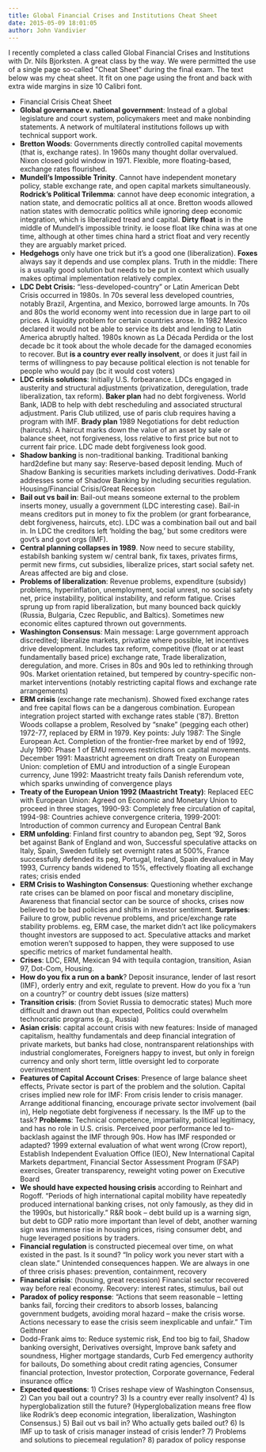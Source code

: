 ```yaml
---
title: Global Financial Crises and Institutions Cheat Sheet
date: 2015-05-09 18:01:05
author: John Vandivier
---
```




I recently completed a class called Global Financial Crises and Institutions with Dr. Nils Bjorksten. A great class by the way. We were permitted the use of a single page so-called \"Cheat Sheet\" during the final exam. The text below was my cheat sheet. It fit on one page using the front and back with extra wide margins in size 10 Calibri font.
<ul>
	<li>Financial Crisis Cheat Sheet</li>
	<li><strong>Global governance v. national government</strong>: Instead of a global legislature and court system, policymakers meet and make nonbinding statements. A network of multilateral institutions follows up with technical support work.</li>
	<li><strong>Bretton Woods</strong>: Governments directly controlled capital movements (that is, exchange rates). In 1960s many thought dollar overvalued. Nixon closed gold window in 1971. Flexible, more floating-based, exchange rates flourished.</li>
	<li><strong>Mundell’s Impossible Trinity</strong>. Cannot have independent monetary policy, stable exchange rate, and open capital markets simultaneously. <strong>Rodrick’s Political Trilemma</strong>: cannot have deep economic integration, a nation state, and democratic politics all at once. Bretton woods allowed nation states with democratic politics while ignoring deep economic integration, which is liberalized tread and capital. <strong>Dirty float</strong> is in the middle of Mundell’s impossible trinity. ie loose float like china was at one time, although at other times china hard a strict float and very recently they are arguably market priced.</li>
	<li><strong>Hedgehogs</strong> only have one trick but it’s a good one (liberalization). <strong>Foxes</strong> always say it depends and use complex plans. Truth in the middle: There is a usually good solution but needs to be put in context which usually makes optimal implementation relatively complex.</li>
	<li><strong>LDC Debt Crisis:</strong> “less-developed-country” or Latin American Debt Crisis occurred in 1980s. In 70s several less developed countries, notably Brazil, Argentina, and Mexico, borrowed large amounts. In 70s and 80s the world economy went into recession due in large part to oil prices. A liquidity problem for certain countries arose. In 1982 Mexico declared it would not be able to service its debt and lending to Latin America abruptly halted. 1980s known as La Década Perdida or the lost decade bc it took about the whole decade for the damaged economies to recover. But <strong>is a country ever really insolvent</strong>, or does it just fail in terms of willingness to pay because political election is not tenable for people who would pay (bc it would cost voters)</li>
	<li><strong>LDC crisis solutions</strong>: Initially U.S. forbearance. LDCs engaged in austerity and structural adjustments (privatization, deregulation, trade liberalization, tax reform). <strong>Baker plan</strong> had no debt forgiveness. World Bank, IADB to help with debt rescheduling and associated structural adjustment. Paris Club utilized, use of paris club requires having a program with IMF. <strong>Brady plan</strong> 1989 Negotiations for debt reduction (haircuts). A haircut marks down the value of an asset by sale or balance sheet, not forgiveness, loss relative to first price but not to current fair price. LDC made debt forgiveness look good.</li>
	<li><strong>Shadow banking</strong> is non-traditional banking. Traditional banking hard2define but many say: Reserve-based deposit lending. Much of Shadow Banking is securities markets including derivatives. Dodd-Frank addresses some of Shadow Banking by including securities regulation. Housing/Financial Crisis/Great Recession</li>
	<li><strong>Bail out vs bail in</strong>: Bail-out means someone external to the problem inserts money, usually a government (LDC interesting case). Bail-in means creditors put in money to fix the problem (or grant forbearance, debt forgiveness, haircuts, etc). LDC was a combination bail out and bail in. In LDC the creditors left ‘holding the bag,’ but some creditors were govt’s and govt orgs (IMF).</li>
	<li><strong>Central planning collapses in 1989</strong>. Now need to secure stability, estabilsh banking system w/ central bank, fix taxes, privates firms, permit new firms, cut subsidies, liberalize prices, start social safety net. Areas affected are big and close.</li>
	<li><strong>Problems of liberalization</strong>: Revenue problems, expenditure (subsidy) problems, hyperinflation, unemployment, social unrest, no social safety net, price instability, political instability, and reform fatigue. Crises sprung up from rapid liberalization, but many bounced back quickly (Russia, Bulgaria, Czec Republic, and Baltics). Sometimes new economic elites captured thrown out governments.</li>
	<li><strong>Washington Consensus</strong>: Main message: Large government approach discredited; liberalize markets, privatize where possible, let incentives drive development. Includes tax reform, competitive (float or at least fundamentally based price) exchange rate, Trade liberalization, deregulation, and more. Crises in 80s and 90s led to rethinking through 90s. Market orientation retained, but tempered by country-specific non-market interventions (notably restricting capital flows and exchange rate arrangements)</li>
	<li><strong>ERM crisis</strong> (exchange rate mechanism). Showed fixed exchange rates and free capital flows can be a dangerous combination. European integration project started with exchange rates stable (’87). Bretton Woods collapse a problem, Resolved by “snake” (pegging each other) 1972-77, replaced by ERM in 1979. Key points: July 1987: The Single European Act. Completion of the frontier-free market by end of 1992, July 1990: Phase 1 of EMU removes restrictions on capital movements. December 1991: Maastricht agreement on draft Treaty on European Union: completion of EMU and introduction of a single European currency, June 1992: Maastricht treaty fails Danish referendum vote, which sparks unwinding of convergence plays</li>
	<li><strong>Treaty of the European Union 1992 (Maastricht Treaty)</strong>: Replaced EEC with European Union: Agreed on Economic and Monetary Union to proceed in three stages, 1990-93: Completely free circulation of capital, 1994-98: Countries achieve convergence criteria, 1999-2001: Introduction of common currency and European Central Bank</li>
	<li><strong>ERM unfolding</strong>: Finland first country to abandon peg, Sept ‘92, Soros bet against Bank of England and won, Successful speculative attacks on Italy, Spain, Sweden futilely set overnight rates at 500%, France successfully defended its peg, Portugal, Ireland, Spain devalued in May 1993, Currency bands widened to 15%, effectively floating all exchange rates; crisis ended</li>
	<li><strong>ERM Crisis to Washington Consensus</strong>: Questioning whether exchange rate crises can be blamed on poor fiscal and monetary discipline, Awareness that financial sector can be source of shocks, crises now believed to be bad policies and shifts in investor sentiment. <strong>Surprises</strong>: Failure to grow, public revenue problems, and price/exchange rate stability problems. eg, ERM case, the market didn’t act like policymakers thought investors are supposed to act. Speculative attacks and market emotion weren’t supposed to happen, they were supposed to use specific metrics of market fundamental health.</li>
	<li><strong>Crises</strong>: LDC, ERM, Mexican 94 with tequila contagion, transition, Asian 97, Dot-Com, Housing.</li>
	<li><strong>How do you fix a run on a bank</strong>? Deposit insurance, lender of last resort (IMF), orderly entry and exit, regulate to prevent. How do you fix a ‘run on a country?’ or country debt issues (size matters)</li>
	<li><strong>Transition crisis</strong>: (from Soviet Russia to democratic states) Much more difficult and drawn out than expected, Politics could overwhelm technocratic programs (e.g., Russia)</li>
	<li><strong>Asian crisis</strong>: capital account crisis with new features: Inside of managed capitalism, healthy fundamentals and deep financial integration of private markets, but banks had close, nontransparent relationships with industrial conglomerates, Foreigners happy to invest, but only in foreign currency and only short term, little oversight led to corporate overinvestment</li>
	<li><strong>Features of Capital Account Crises</strong>: Presence of large balance sheet effects, Private sector is part of the problem and the solution. Capital crises implied new role for IMF: From crisis lender to crisis manager. Arrange additional financing, encourage private sector involvement (bail in), Help negotiate debt forgiveness if necessary. Is the IMF up to the task? <strong>Problems</strong>: Technical competence, impartiality, political legitimacy, and has no role in U.S. crisis. Perceived poor performance led to- backlash against the IMF through 90s. How has IMF responded or adapted? 1999 external evaluation of what went wrong (Crow report), Establish Independent Evaluation Office (IEO), New International Capital Markets department, Financial Sector Assessment Program (FSAP) exercises, Greater transparency, reweight voting power on Executive Board</li>
	<li><strong>We should have expected housing crisis</strong> according to Reinhart and Rogoff. “Periods of high international capital mobility have repeatedly produced international banking crises, not only famously, as they did in the 1990s, but historically.” R&amp;R book – debt build up is a warning sign, but debt to GDP ratio more important than level of debt, another warning sign was immense rise in housing prices, rising consumer debt, and huge leveraged positions by traders.</li>
	<li><strong>Financial regulation</strong> is constructed piecemeal over time, on what existed in the past. Is it sound? “In policy work you never start with a clean slate.” Unintended consequences happen. We are always in one of three crisis phases: prevention, containment, recovery</li>
	<li><strong>Financial crisis</strong>: (housing, great recession) Financial sector recovered way before real economy. Recovery: interest rates, stimulus, bail out</li>
	<li><strong>Paradox of policy response</strong>: “Actions that seem reasonable – letting banks fail, forcing their creditors to absorb losses, balancing government budgets, avoiding moral hazard – make the crisis worse. Actions necessary to ease the crisis seem inexplicable and unfair.” Tim Geithner</li>
	<li>Dodd-Frank aims to: Reduce systemic risk, End too big to fail, Shadow banking oversight, Derivatives oversight, Improve bank safety and soundness, Higher mortgage standards, Curb Fed emergency authority for bailouts, Do something about credit rating agencies, Consumer financial protection, Investor protection, Corporate governance, Federal insurance office</li>
	<li><strong>Expected questions</strong>: 1) Crises reshape view of Washington Consensus, 2) Can you bail out a country? 3) Is a country ever really insolvent? 4) Is hyperglobalization still the future? (Hyperglobalization means free flow like Rodrik’s deep economic integration, liberalization, Washington Consensus.) 5) Bail out vs bail in? Who actually gets bailed out? 6) Is IMF up to task of crisis manager instead of crisis lender? 7) Problems and solutions to piecemeal regulation? 8) paradox of policy response</li>
</ul>